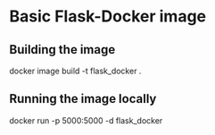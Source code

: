 # Basic Flask-Docker image
## Building the image
docker image build -t flask_docker .

## Running the image locally
docker run -p 5000:5000 -d flask_docker
